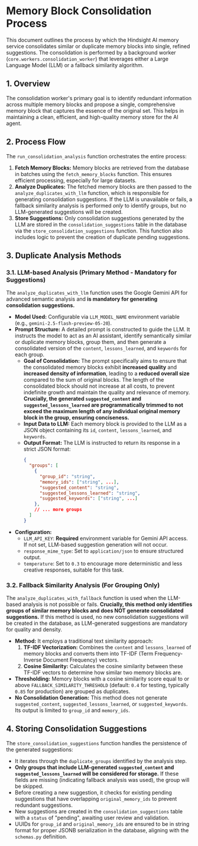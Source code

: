# Memory Block Consolidation Process

This document outlines the process by which the Hindsight AI memory service consolidates similar or duplicate memory blocks into single, refined suggestions. The consolidation is performed by a background worker (`core.workers.consolidation_worker`) that leverages either a Large Language Model (LLM) or a fallback similarity algorithm.

## 1. Overview

The consolidation worker's primary goal is to identify redundant information across multiple memory blocks and propose a single, comprehensive memory block that captures the essence of the original set. This helps in maintaining a clean, efficient, and high-quality memory store for the AI agent.

## 2. Process Flow

The `run_consolidation_analysis` function orchestrates the entire process:

1.  **Fetch Memory Blocks:** Memory blocks are retrieved from the database in batches using the `fetch_memory_blocks` function. This ensures efficient processing, especially for large datasets.
2.  **Analyze Duplicates:** The fetched memory blocks are then passed to the `analyze_duplicates_with_llm` function, which is responsible for generating consolidation suggestions. If the LLM is unavailable or fails, a fallback similarity analysis is performed *only* to identify groups, but no LLM-generated suggestions will be created.
3.  **Store Suggestions:** Only consolidation suggestions generated by the LLM are stored in the `consolidation_suggestions` table in the database via the `store_consolidation_suggestions` function. This function also includes logic to prevent the creation of duplicate pending suggestions.

## 3. Duplicate Analysis Methods

### 3.1. LLM-based Analysis (Primary Method - Mandatory for Suggestions)

The `analyze_duplicates_with_llm` function uses the Google Gemini API for advanced semantic analysis and **is mandatory for generating consolidation suggestions.**

*   **Model Used:** Configurable via `LLM_MODEL_NAME` environment variable (e.g., `gemini-2.5-flash-preview-05-20`).
*   **Prompt Structure:** A detailed prompt is constructed to guide the LLM. It instructs the model to act as an AI assistant, identify semantically similar or duplicate memory blocks, group them, and then generate a consolidated version of the `content`, `lessons_learned`, and `keywords` for each group.
    *   **Goal of Consolidation:** The prompt specifically aims to ensure that the consolidated memory blocks exhibit **increased quality** and **increased density of information**, leading to a **reduced overall size** compared to the sum of original blocks. The length of the consolidated block should not increase at all costs, to prevent indefinite growth and maintain the quality and relevance of memory. **Crucially, the generated `suggested_content` and `suggested_lessons_learned` are programmatically trimmed to not exceed the maximum length of any individual original memory block in the group, ensuring conciseness.**
    *   **Input Data to LLM:** Each memory block is provided to the LLM as a JSON object containing its `id`, `content`, `lessons_learned`, and `keywords`.
    *   **Output Format:** The LLM is instructed to return its response in a strict JSON format:
        ```json
        {
          "groups": [
            {
              "group_id": "string",
              "memory_ids": ["string", ...],
              "suggested_content": "string",
              "suggested_lessons_learned": "string",
              "suggested_keywords": ["string", ...]
            },
            // ... more groups
          ]
        }
        ```
*   **Configuration:**
    *   `LLM_API_KEY`: **Required** environment variable for Gemini API access. If not set, LLM-based suggestion generation will not occur.
    *   `response_mime_type`: Set to `application/json` to ensure structured output.
    *   `temperature`: Set to `0.3` to encourage more deterministic and less creative responses, suitable for this task.

### 3.2. Fallback Similarity Analysis (For Grouping Only)

The `analyze_duplicates_with_fallback` function is used when the LLM-based analysis is not possible or fails. **Crucially, this method only identifies groups of similar memory blocks and does NOT generate consolidated suggestions.** If this method is used, no new consolidation suggestions will be created in the database, as LLM-generated suggestions are mandatory for quality and density.

*   **Method:** It employs a traditional text similarity approach:
    1.  **TF-IDF Vectorization:** Combines the `content` and `lessons_learned` of memory blocks and converts them into TF-IDF (Term Frequency-Inverse Document Frequency) vectors.
    2.  **Cosine Similarity:** Calculates the cosine similarity between these TF-IDF vectors to determine how similar two memory blocks are.
*   **Thresholding:** Memory blocks with a cosine similarity score equal to or above `FALLBACK_SIMILARITY_THRESHOLD` (default: `0.4` for testing, typically `0.85` for production) are grouped as duplicates.
*   **No Consolidation Generation:** This method does not generate `suggested_content`, `suggested_lessons_learned`, or `suggested_keywords`. Its output is limited to `group_id` and `memory_ids`.

## 4. Storing Consolidation Suggestions

The `store_consolidation_suggestions` function handles the persistence of the generated suggestions:

*   It iterates through the `duplicate_groups` identified by the analysis step.
*   **Only groups that include LLM-generated `suggested_content` and `suggested_lessons_learned` will be considered for storage.** If these fields are missing (indicating fallback analysis was used), the group will be skipped.
*   Before creating a new suggestion, it checks for existing pending suggestions that have overlapping `original_memory_ids` to prevent redundant suggestions.
*   New suggestions are created in the `consolidation_suggestions` table with a `status` of "pending", awaiting user review and validation.
*   UUIDs for `group_id` and `original_memory_ids` are ensured to be in string format for proper JSONB serialization in the database, aligning with the `schemas.py` definition.
